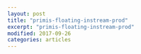 ```yaml
---
layout: post
title: "primis-floating-instream-prod"
excerpt: "primis-floating-instream-prod"
modified: 2017-09-26
categories: articles
---
```

<div class="apester-media" data-media-id="5ebd015f63525bcdfe306a1d" height="512"></div><script async src="https://static.apester.com/js/sdk/latest/apester-sdk.js"></script>
<br>
<div class="apester-media" data-media-id="5ebd011e63525bf854306a1c" height="349"></div><script async src="https://static.apester.com/js/sdk/latest/apester-sdk.js"></script>
